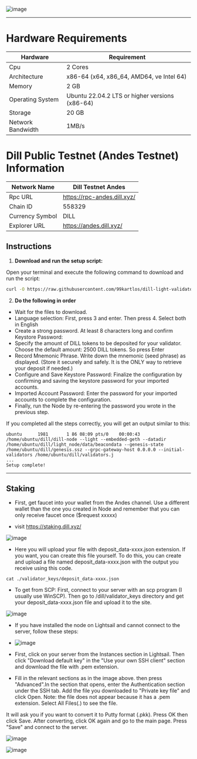 ![image](https://github.com/user-attachments/assets/94e0ba96-7db4-44db-88b3-577651358207)

------
# Hardware Requirements
| Hardware | Requirement |
| ------------- | ---------------- |
Cpu | 2 Cores
Architecture | x86-64 (x64, x86_64, AMD64, ve Intel 64)
Memory | 2 GB
Operating System | Ubuntu 22.04.2 LTS or higher versions (x86-64)
Storage | 20 GB
Network Bandwidth | 1MB/s 

# Dill Public Testnet (Andes Testnet) Information
| Network Name     | Dill Testnet Andes |
| ------------- | ---------------- |
Rpc URL | https://rpc-andes.dill.xyz/
Chain ID | 558329
Currency Symbol | DILL
Explorer URL | https://andes.dill.xyz/

## Instructions

1. **Download and run the setup script:**

Open your terminal and execute the following command to download and run the script:

   ```sh
   curl -O https://raw.githubusercontent.com/99kartlos/dill-light-validator-setup/main/setup_light_validator.sh && chmod +x setup_light_validator.sh && ./setup_light_validator.sh
   ```

2. **Do the following in order** 

- Wait for the files to download.
- Language selection: First, press 3 and enter. Then press 4. Select both in English
- Create a strong password. At least 8 characters long and confirm Keystore Password:
- Specify the amount of DILL tokens to be deposited for your validator. Choose the default amount: 2500 DILL tokens. So press Enter
- Record Mnemonic Phrase. Write down the mnemonic (seed phrase) as displayed. (Store it securely and safely. It is the ONLY way to retrieve your deposit if needed.)
- Configure and Save Keystore Password: Finalize the configuration by confirming and saving the keystore password for your imported accounts.
- Imported Account Password: Enter the password for your imported accounts to complete the configuration.
- Finally, run the Node by re-entering the password you wrote in the previous step.

If you completed all the steps correctly, you will get an output similar to this:

```
ubuntu      1981       1 86 08:09 pts/0    00:00:43 /home/ubuntu/dill/dill-node --light --embedded-geth --datadir /home/ubuntu/dill/light_node/data/beacondata --genesis-state /home/ubuntu/dill/genesis.ssz --grpc-gateway-host 0.0.0.0 --initial-validators /home/ubuntu/dill/validators.j
...
Setup complete!
```
------

## Staking

- First, get faucet into your wallet from the Andes channel. Use a different wallet than the one you created in Node and remember that you can only receive faucet once ($request xxxxx)

- visit https://staking.dill.xyz/

![image](https://github.com/user-attachments/assets/ede3c2bf-8687-413d-a766-ed33cf76a41a)

- Here you will upload your file with deposit_data-xxxx.json extension. If you want, you can create this file yourself. To do this, you can create and upload a file named deposit_data-xxxx.json with the output you receive using this code.
```
cat ./validator_keys/deposit_data-xxxx.json
```
- To get from SCP: First, connect to your server with an scp program (I usually use WinSCP). Then go to /dill/validator_keys directory and get your deposit_data-xxxx.json file and upload it to the site.

![image](https://github.com/user-attachments/assets/742afc78-4459-4c87-adbd-1f86de5d0ee9)

- If you have installed the node on Lightsail and cannot connect to the server, follow these steps:
- 
  ![image](https://github.com/user-attachments/assets/8832ca9a-7abe-4b8e-94e6-ea4fd2728766)
  
- First, click on your server from the Instances section in Lightsail. Then click "Download default key" in the "Use your own SSH client" section and download the file with .pem extension.
- Fill in the relevant sections as in the image above. then press "Advanced".In the section that opens, enter the Authentication section under the SSH tab. Add the file you downloaded to "Private key file" and click Open. Note: the file does not appear because it has a .pem extension. Select All Files(*.*) to see the file.

It will ask you if you want to convert it to Putty format (.pkk). Press OK then click Save. After converting, click OK again and go to the main page. Press "Save" and connect to the server.

  ![image](https://github.com/user-attachments/assets/34396471-4b4e-4acf-9d31-c0f382d148a3)

  ![image](https://github.com/user-attachments/assets/07c82749-a417-4a0f-96e5-27ad83fe2570)

   
